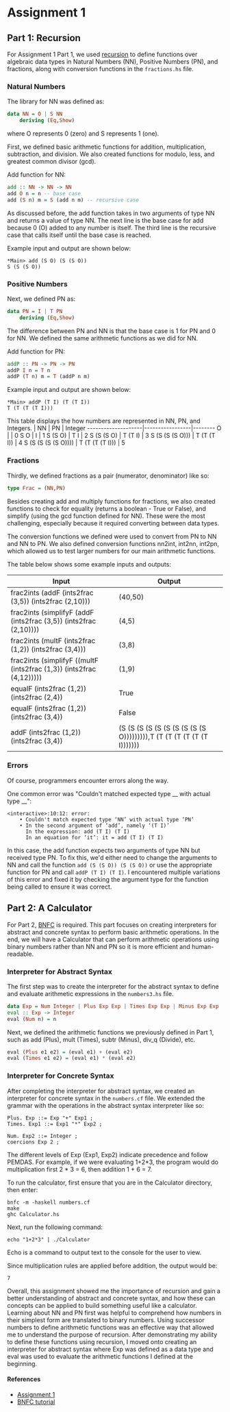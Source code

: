 # Assignment 1

## Part 1: Recursion
For Assignment 1 Part 1, we used [recursion](Recursion.md) to define functions over algebraic data types in Natural Numbers (NN), Positive Numbers (PN), and fractions, along with conversion functions in the `fractions.hs` file.

### Natural Numbers
The library for NN was defined as:
```Haskell
data NN = O | S NN
    deriving (Eq,Show)
```
where O represents 0 (zero) and S represents 1 (one).

First, we defined basic arithmetic functions for addition, multiplication, subtraction, and division. We also created functions for modulo, less, and greatest common divisor (gcd).

Add function for NN:
```Haskell
add :: NN -> NN -> NN
add O n = n -- base case
add (S n) m = S (add n m) -- recursive case
```
As discussed before, the add function takes in two arguments of type NN and returns a value of type NN. The next line is the base case for add because 0 (O) added to any number is itself. The third line is the recursive case that calls itself until the base case is reached.

Example input and output are shown below:
```
*Main> add (S O) (S (S O))
S (S (S O))
```

### Positive Numbers
Next, we defined PN as:
```Haskell
data PN = I | T PN
    deriving (Eq,Show)
```

The difference between PN and NN is that the base case is 1 for PN and 0 for NN.
We defined the same arithmetic functions as we did for NN.

Add function for PN:
```Haskell
addP :: PN -> PN -> PN
addP I n = T n
addP (T n) m = T (addP n m)
```
Example input and output are shown below:
```
*Main> addP (T I) (T (T I))
T (T (T (T I)))
```

This table displays the how numbers are represented in NN, PN, and Integers.
| NN                | PN              | Integer
--------------------|-----------------|--------
O                   |                 | 0
S O                 | I               | 1
S (S O)             | T I             | 2
S (S (S O)          | T (T I)         | 3
S (S (S (S O)))     | T (T (T I))     | 4
S (S (S (S (S O)))) | T (T (T (T I))) | 5


### Fractions
Thirdly, we defined fractions as a pair (numerator, denominator) like so:
```Haskell
type Frac = (NN,PN)
```

Besides creating add and multiply functions for fractions, we also created functions to check for equality (returns a boolean - True or False), and simplify (using the gcd function defined for NN). These were the most challenging, especially because it required converting between data types.

The conversion functions we defined were used to convert from PN to NN and NN to PN. We also defined conversion functions nn2int, int2nn, int2pn, which allowed us to test larger numbers for our main arithmetic functions.

The table below shows some example inputs and outputs:

| Input                                                              | Output
---------------------------------------------------------------------|-------
frac2ints (addF (ints2frac (3,5)) (ints2frac (2,10)))                | (40,50)
frac2ints (simplifyF (addF (ints2frac (3,5)) (ints2frac (2,10))))    | (4,5)
frac2ints (multF (ints2frac (1,2)) (ints2frac (3,4)))                | (3,8)
frac2ints (simplifyF ((multF (ints2frac (1,3)) (ints2frac (4,12))))) | (1,9)
equalF (ints2frac (1,2)) (ints2frac (2,4))                           | True
equalF (ints2frac (1,2)) (ints2frac (3,4))                           | False
addF (ints2frac (1,2)) (ints2frac (3,4))                             | (S (S (S (S (S (S (S (S (S (S O))))))))),T (T (T (T (T (T (T I)))))))


### Errors
Of course, programmers encounter errors along the way.

One common error was "Couldn't matched expected type __ with actual type __":
```
<interactive>:10:12: error:
    • Couldn't match expected type ‘NN’ with actual type ‘PN’
    • In the second argument of ‘add’, namely ‘(T I)’
      In the expression: add (T I) (T I)
      In an equation for ‘it’: it = add (T I) (T I)
```
In this case, the add function expects two arguments of type NN but received type PN. To fix this, we'd either need to change the arguments to NN and call the function `add (S (S O)) (S (S O))` or use the appropriate function for PN and call `addP (T I) (T I)`. I encountered multiple variations of this error and fixed it by checking the argument type for the function being called to ensure it was correct.

## Part 2: A Calculator
For Part 2, [BNFC](BNFC-Installation) is required. This part focuses on creating interpreters for abstract and concrete syntax to perform basic arithmetic operations. In the end, we will have a Calculator that can perform arithmetic operations using binary numbers rather than NN and PN so it is more efficient and human-readable.

### Interpreter for Abstract Syntax
The first step was to create the interpreter for the abstract syntax to define and evaluate arithmetic expressions in the `numbers3.hs` file.
```Haskell
data Exp = Num Integer | Plus Exp Exp | Times Exp Exp | Minus Exp Exp | Divide Exp Exp | Modulo Exp Exp | Power Exp Exp | Negate Exp | Abs Exp | GCD Exp Exp
eval :: Exp -> Integer
eval (Num n) = n
```

Next, we defined the arithmetic functions we previously defined in Part 1, such as add (Plus), mult (Times), subtr (Minus), div_q (Divide), etc.

```Haskell
eval (Plus e1 e2) = (eval e1) + (eval e2)
eval (Times e1 e2) = (eval e1) * (eval e2)
```

### Interpreter for Concrete Syntax
After completing the interpreter for abstract syntax, we created an interpreter for concrete syntax in the `numbers.cf` file. We extended the grammar with the operations in the abstract syntax interpreter like so:
```
Plus. Exp ::= Exp "+" Exp1 ;
Times. Exp1 ::= Exp1 "*" Exp2 ;

Num. Exp2 ::= Integer ;
coercions Exp 2 ;
```
The different levels of Exp (Exp1, Exp2) indicate precedence and follow PEMDAS. For example, if we were evaluating 1+2*3, the program would do multiplication first 2 * 3 = 6, then addition 1 + 6 = 7.

To run the calculator, first ensure that you are in the Calculator directory, then enter:
```
bnfc -m -haskell numbers.cf
make
ghc Calculator.hs
```

Next, run the following command:
```
echo "1+2*3" | ./Calculator
```
Echo is a command to output text to the console for the user to view.

Since multiplication rules are applied before addition, the output would be:
```
7
```

Overall, this assignment showed me the importance of recursion and gain a better understanding of abstract and concrete syntax, and how these can concepts can be applied to build something useful like a calculator. Learning about NN and PN first was helpful to comprehend how numbers in their simplest form are translated to binary numbers. Using successor numbers to define arithmetic functions was an effective way that allowed me to understand the purpose of recursion. After demonstrating my ability to define these functions using recursion, I moved onto creating an interpreter for abstract syntax where Exp was defined as a data type and eval was used to evaluate the arithmetic functions I defined at the beginning.  

#### References
- [Assignment 1](https://github.com/alexhkurz/programming-languages-2020/blob/master/assignment-1.md)
- [BNFC tutorial](https://bnfc.digitalgrammars.com/tutorial/bnfc-tutorial.html)
